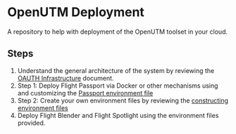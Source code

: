 # OpenUTM Deployment
A repository to help with deployment of the OpenUTM toolset in your cloud.

## Steps
1. Understand the general architecture of the system by reviewing the [OAUTH Infrastructure](oauth_infrastructure.md) document.
2. Step 1: Deploy Flight Passport via Docker or other mechanisms using and customizing the [Passport environment file](env.examples/.passport.env.example)
3. Step 2: Create your own environment files by reviewing the [constructing environment files](constructing_environment_files.md)
4. Deploy Flight Blender and Flight Spotlight using the environment files provided. 
